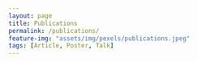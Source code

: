 ```yaml
---
layout: page
title: Publications
permalink: /publications/
feature-img: "assets/img/pexels/publications.jpeg"
tags: [Article, Poster, Talk]
---
```


 
